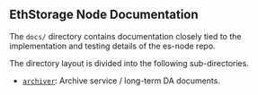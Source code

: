 ## EthStorage Node Documentation

The `docs/` directory contains documentation closely tied to the implementation and testing details of the es-node repo.

The directory layout is divided into the following sub-directories.

- [`archiver`](./archiver/): Archive service / long-term DA documents.
